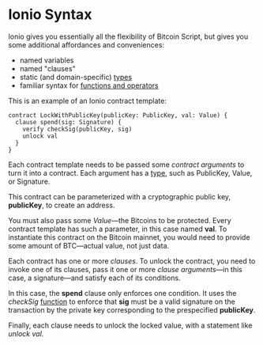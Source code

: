 # Ionio Syntax

Ionio gives you essentially all the flexibility of Bitcoin Script, but gives you some additional affordances and conveniences:

  * named variables
  * named "clauses"
  * static (and domain-specific) [types](/language/Types.md)
  * familiar syntax for [functions and operators](/language/Functions.md)

This is an example of an Ionio contract template:

```
contract LockWithPublicKey(publicKey: PublicKey, val: Value) {
  clause spend(sig: Signature) {
    verify checkSig(publicKey, sig)
    unlock val
  }
}
```

Each contract template needs to be passed some *contract arguments* to turn it into a contract. Each argument has a [type](/language/Types.md), such as PublicKey, Value, or Signature. 

This contract can be parameterized with a cryptographic public key, **publicKey**, to create an address.

You must also pass some *Value*—the Bitcoins to be protected. Every contract template has such a parameter, in this case named **val**. To instantiate this contract on the Bitcoin mainnet, you would need to provide some amount of BTC—actual value, not just data.

Each contract has one or more *clauses*. To unlock the contract, you need to invoke one of its clauses, pass it one or more *clause arguments*—in this case, a signature—and satisfy each of its conditions.

In this case, the **spend** clause only enforces one condition. It uses the *checkSig* [function](/language/Functions.md) to enforce that **sig** must be a valid signature on the transaction by the private key corresponding to the prespecified **publicKey**.

Finally, each clause needs to unlock the locked value, with a statement like *unlock val*.